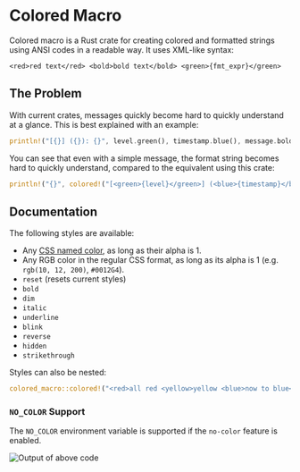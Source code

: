 # Colored Macro

Colored macro is a Rust crate for creating colored and formatted strings using ANSI codes in a readable way. It uses XML-like syntax:

`<red>red text</red> <bold>bold text</bold> <green>{fmt_expr}</green>`

## The Problem

With current crates, messages quickly become hard to quickly understand at a glance. This is best explained with an example:

```rust
println!("[{}] ({}): {}", level.green(), timestamp.blue(), message.bold());
```

You can see that even with a simple message, the format string becomes hard to quickly understand, compared to the equivalent using this crate:

```rust
println!("{}", colored!("[<green>{level}</green>] (<blue>{timestamp}</blue>): <bold>{message}</bold>"));
```

## Documentation

The following styles are available:

* Any [CSS named color](https://www.w3.org/wiki/CSS/Properties/color/keywords), as long as their alpha is 1.
* Any RGB color in the regular CSS format, as long as its alpha is 1 (e.g. `rgb(10, 12, 200)`, `#0012G4`).
* `reset` (resets current styles)
* `bold`
* `dim`
* `italic`
* `underline`
* `blink`
* `reverse`
* `hidden`
* `strikethrough`

Styles can also be nested:

```rust
colored_macro::colored!("<red>all red <yellow>yellow <blue>now to blue</blue> back to yellow</yellow> back to red</red>")
```

### `NO_COLOR` Support

The `NO_COLOR` environment variable is supported if the `no-color` feature is enabled.

![Output of above code](https://user-images.githubusercontent.com/56727311/233061615-998b3d66-2457-4f8b-8075-6c71489b0edd.png)
